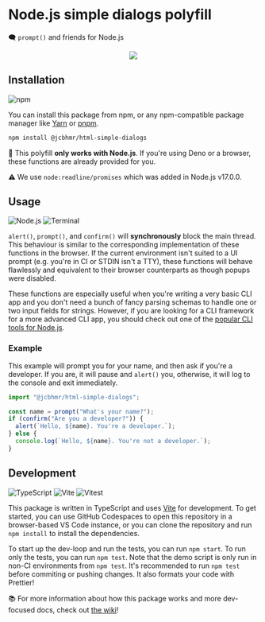 # Node.js simple dialogs polyfill

🗨️ `prompt()` and friends for Node.js

<div align="center">

![](https://i.imgur.com/Fgfv0R3.png)

</div>

## Installation

![npm](https://img.shields.io/static/v1?style=for-the-badge&message=npm&color=CB3837&logo=npm&logoColor=FFFFFF&label=)

You can install this package from npm, or any npm-compatible package manager
like [Yarn] or [pnpm].

```sh
npm install @jcbhmr/html-simple-dialogs
```

🛑 This polyfill **only works with Node.js**. If you're using Deno or a browser,
these functions are already provided for you.

⚠️ We use `node:readline/promises` which was added in Node.js v17.0.0.

## Usage

![Node.js](https://img.shields.io/static/v1?style=for-the-badge&message=Node.js&color=339933&logo=Node.js&logoColor=FFFFFF&label=)
![Terminal](https://img.shields.io/static/v1?style=for-the-badge&message=Terminal&color=4D4D4D&logo=Windows+Terminal&logoColor=FFFFFF&label=)

`alert()`, `prompt()`, and `confirm()` will **synchronously** block the main
thread. This behaviour is similar to the corresponding implementation of these
functions in the browser. If the current environment isn't suited to a UI prompt
(e.g. you're in CI or STDIN isn't a TTY), these functions will behave flawlessly
and equivalent to their browser counterparts as though popups were disabled.

These functions are especially useful when you're writing a very basic CLI app
and you don't need a bunch of fancy parsing schemas to handle one or two input
fields for strings. However, if you are looking for a CLI framework for a more
advanced CLI app, you should check out one of the [popular CLI tools for
Node.js].

### Example

This example will prompt you for your name, and then ask if you're a developer.
If you are, it will pause and `alert()` you, otherwise, it will log to the
console and exit immediately.

```js
import "@jcbhmr/html-simple-dialogs";

const name = prompt("What's your name?");
if (confirm("Are you a developer?")) {
  alert(`Hello, ${name}. You're a developer.`);
} else {
  console.log(`Hello, ${name}. You're not a developer.`);
}
```

## Development

![TypeScript](https://img.shields.io/static/v1?style=for-the-badge&message=TypeScript&color=3178C6&logo=TypeScript&logoColor=FFFFFF&label=)
![Vite](https://img.shields.io/static/v1?style=for-the-badge&message=Vite&color=646CFF&logo=Vite&logoColor=FFFFFF&label=)
![Vitest](https://img.shields.io/static/v1?style=for-the-badge&message=Vitest&color=6E9F18&logo=Vitest&logoColor=FFFFFF&label=)

This package is written in TypeScript and uses [Vite] for development. To get
started, you can use GitHub Codespaces to open this repository in a
browser-based VS Code instance, or you can clone the repository and run
`npm install` to install the dependencies.

To start up the dev-loop and run the tests, you can run `npm start`. To run only
the tests, you can run `npm test`. Note that the demo script is only run in
non-CI environments from `npm test`. It's recommended to run `npm test` before
commiting or pushing changes. It also formats your code with Prettier!

📚 For more information about how this package works and more dev-focused docs,
check out [the wiki]!

<!-- prettier-ignore-start -->
[yarn]: https://yarnpkg.com/
[pnpm]: https://pnpm.io/
[popular cli tools for node.js]: https://github.com/sindresorhus/awesome-nodejs#command-line-utilities
[vite]: https://vitejs.dev/
[qmhc/vite-plugin-dts#194]: https://github.com/qmhc/vite-plugin-dts/issues/194
[the wiki]: https://github.com/jcbhmr/html-simple-dialogs/wiki
<!-- prettier-ignore-end -->
